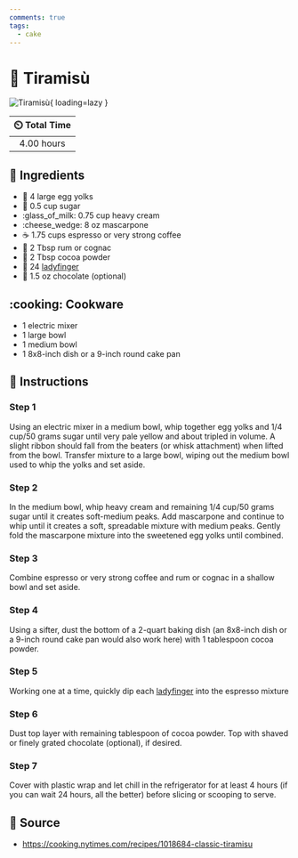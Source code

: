 ```yaml
---
comments: true
tags:
  - cake
---
```

# :cake: Tiramisù

![Tiramisù](../assets/images/tiramisù.jpg){ loading=lazy }

| :timer_clock: Total Time |
|:-----------------------: |
| 4.00 hours |

## :salt: Ingredients

- :egg: 4 large egg yolks
- :candy: 0.5 cup sugar
- :glass_of_milk: 0.75 cup heavy cream
- :cheese_wedge: 8 oz mascarpone
- :coffee: 1.75 cups espresso or very strong coffee
- :tumbler_glass: 2 Tbsp rum or cognac
- :chocolate_bar: 2 Tbsp cocoa powder
- :baguette_bread: 24 [ladyfinger][1]
- :chocolate_bar: 1.5 oz chocolate (optional)

## :cooking: Cookware

- 1 electric mixer
- 1 large bowl
- 1 medium bowl
- 1 8x8-inch dish or a 9-inch round cake pan

## :pencil: Instructions

### Step 1

Using an electric mixer in a medium bowl, whip together egg yolks and 1/4 cup/50 grams sugar until very pale yellow and
about tripled in volume. A slight ribbon should fall from the beaters (or whisk attachment) when lifted from the bowl.
Transfer mixture to a large bowl, wiping out the medium bowl used to whip the yolks and set aside.

### Step 2

In the medium bowl, whip heavy cream and remaining 1/4 cup/50 grams sugar until it creates soft-medium peaks. Add
mascarpone and continue to whip until it creates a soft, spreadable mixture with medium peaks. Gently fold the
mascarpone mixture into the sweetened egg yolks until combined.

### Step 3

Combine espresso or very strong coffee and rum or cognac in a shallow bowl and set aside.

### Step 4

Using a sifter, dust the bottom of a 2-quart baking dish (an 8x8-inch dish or a 9-inch round cake pan would also work
here) with 1 tablespoon cocoa powder.

### Step 5

Working one at a time, quickly dip each [ladyfinger][1] into the espresso mixture

### Step 6

Dust top layer with remaining tablespoon of cocoa powder. Top with shaved or finely grated chocolate (optional), if
desired.

### Step 7

Cover with plastic wrap and let chill in the refrigerator for at least 4 hours (if you can wait 24 hours, all the
better) before slicing or scooping to serve.

## :link: Source

- <https://cooking.nytimes.com/recipes/1018684-classic-tiramisu>

[1]: <../cookies-and-bars/ladyfingers.md>
